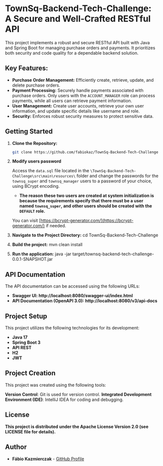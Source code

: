# TownSq-Backend-Tech-Challenge: A Secure and Well-Crafted RESTful API

This project implements a robust and secure RESTful API built with Java and Spring Boot for managing purchase orders and payments. It prioritizes both security and code quality for a dependable backend solution.

## Key Features:

* **Purchase Order Management:** Efficiently create, retrieve, update, and delete purchase orders.
* **Payment Processing:** Securely handle payments associated with purchase orders. Only users with the `ACCOUNT_MANAGER` role can process payments, while all users can retrieve payment information.
* **User Management:** Create user accounts, retrieve your own user information, and update specific details like username and role.
* **Security:** Enforces robust security measures to protect sensitive data.

## Getting Started

1. **Clone the Repository:**

   ```bash
   git clone https://github.com/fabiokaz/TownSq-Backend-Tech-Challenge.git

2. **Modify users password**

   Access the `data.sql` file located in the `\TownSq-Backend-Tech-Challenge\src\main\resources\` folder and change the passwords for the `townsq_super` and `townsq_manager` users to a password of your choice, using BCrypt encoding.
   * **The reason these two users are created at system initialization is because the requirements specify that there must be a user named `townsq_super`, and other users should be created with the `DEFAULT` role.**

   You can visit [https://bcrypt-generator.com/](https://bcrypt-generator.com/) if needed.


2. **Navigate to the Project Directory:**
   cd TownSq-Backend-Tech-Challenge

3. **Build the project:**
   mvn clean install

4. **Run the application:**
   java -jar target/townsq-backend-tech-challenge-0.0.1-SNAPSHOT.jar

## API Documentation
The API documentation can be accessed using the following URLs:

* **Swagger UI: http://localhost:8080/swagger-ui/index.html**
* **API Documentation (OpenAPI 3.0): http://localhost:8080/v3/api-docs**

## Project Setup

This project utilizes the following technologies for its development:

* **Java 17**
* **Spring Boot 3**
* **API REST**
* **H2**
* **JWT**

## Project Creation

This project was created using the following tools:

   **Version Control**: Git is used for version control.
   **Integrated Development Environment (IDE)**: IntelliJ IDEA for coding and debugging.

## License

   **This project is distributed under the Apache License Version 2.0 (see LICENSE file for details).**

## Author

- **Fábio Kazmierczak** - [GitHub Profile](https://github.com/fabiokaz)